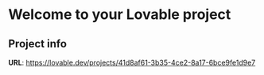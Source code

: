 # Welcome to your Lovable project

## Project info

**URL**: https://lovable.dev/projects/41d8af61-3b35-4ce2-8a17-6bce9fe1d9e7

